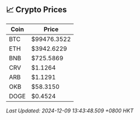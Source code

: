 ## 📈 Crypto Prices

| Coin | Price |
| ---- | ----- |
| BTC | $99476.3522 |
| ETH | $3942.6229 |
| BNB | $725.5869 |
| CRV | $1.1264 |
| ARB | $1.1291 |
| OKB | $58.3150 |
| DOGE | $0.4524 |

_Last Updated: 2024-12-09 13:43:48.509 +0800 HKT_